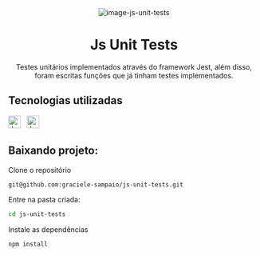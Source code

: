 <div align="center">
  <img alt="image-js-unit-tests" src="https://i.imgur.com/fTE1S3N.png"/>
</div>
<h1 align="center">Js Unit Tests</h1>

<p align="center">
Testes unitários implementados através do framework Jest, além disso, foram escritas funções que já tinham testes implementados.
</p>


## Tecnologias utilizadas

[<img src="https://img.shields.io/badge/JavaScript-323330?style=for-the-badge&logo=javascript&logoColor=F7DF1E" alt="JavaScript" title="JavaScript" height="25" />](https://developer.mozilla.org/pt-BR/docs/Web/JavaScript)
&nbsp;
[<img src="https://img.shields.io/badge/Jest-C21325?style=for-the-badge&logo=jest&logoColor=white" alt="Jest" title="Jest" height="25" />](https://jestjs.io/docs/getting-started)
&nbsp;
## Baixando projeto:

Clone o repositório 
```bash
git@github.com:graciele-sampaio/js-unit-tests.git
```

Entre na pasta criada:
```bash
cd js-unit-tests
```

Instale as dependências
```bash
npm install
```

